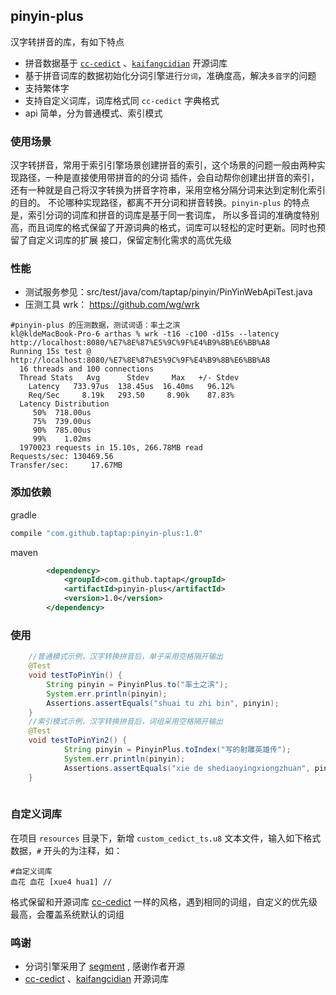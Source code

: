 ## pinyin-plus

汉字转拼音的库，有如下特点

- 拼音数据基于 [`cc-cedict`](https://cc-cedict.org/) 、[`kaifangcidian`](https://kaifangcidian.com/) 开源词库 
- 基于拼音词库的数据初始化分词引擎进行`分词`，准确度高，解决`多音字`的问题
- 支持繁体字
- 支持自定义词库，词库格式同 `cc-cedict` 字典格式
- api 简单，分为普通模式、索引模式

### 使用场景
汉字转拼音，常用于索引引擎场景创建拼音的索引，这个场景的问题一般由两种实现路径，一种是直接使用带拼音的的分词
插件，会自动帮你创建出拼音的索引，还有一种就是自己将汉字转换为拼音字符串，采用空格分隔分词来达到定制化索引的目的。
不论哪种实现路径，都离不开分词和拼音转换。`pinyin-plus` 的特点是，索引分词的词库和拼音的词库是基于同一套词库，
所以多音词的准确度特别高，而且词库的格式保留了开源词典的格式，词库可以轻松的定时更新。同时也预留了自定义词库的扩展
接口，保留定制化需求的高优先级

### 性能
- 测试服务参见：src/test/java/com/taptap/pinyin/PinYinWebApiTest.java
- 压测工具 wrk： https://github.com/wg/wrk 
```shell
#pinyin-plus 的压测数据，测试词语：率土之滨
kl@kldeMacBook-Pro-6 arthas % wrk -t16 -c100 -d15s --latency http://localhost:8080/%E7%8E%87%E5%9C%9F%E4%B9%8B%E6%BB%A8
Running 15s test @ http://localhost:8080/%E7%8E%87%E5%9C%9F%E4%B9%8B%E6%BB%A8
  16 threads and 100 connections
  Thread Stats   Avg      Stdev     Max   +/- Stdev
    Latency   733.97us  138.45us  16.40ms   96.12%
    Req/Sec     8.19k   293.50     8.90k    87.83%
  Latency Distribution
     50%  718.00us
     75%  739.00us
     90%  785.00us
     99%    1.02ms
  1970023 requests in 15.10s, 266.78MB read
Requests/sec: 130469.56
Transfer/sec:     17.67MB
```

### 添加依赖
gradle
```groovy
compile "com.github.taptap:pinyin-plus:1.0"
```
maven
```xml
        <dependency>
            <groupId>com.github.taptap</groupId>
            <artifactId>pinyin-plus</artifactId>
            <version>1.0</version>
        </dependency>
```
### 使用
```java
    //普通模式示例，汉字转换拼音后，单子采用空格隔开输出
    @Test
    void testToPinYin() {
        String pinyin = PinyinPlus.to("率土之滨");
        System.err.println(pinyin);
        Assertions.assertEquals("shuai tu zhi bin", pinyin);
    }
    //索引模式示例，汉字转换拼音后，词组采用空格隔开输出
    @Test
    void testToPinYin2() {
            String pinyin = PinyinPlus.toIndex("写的射雕英雄传");
            System.err.println(pinyin);
            Assertions.assertEquals("xie de shediaoyingxiongzhuan", pinyin);
    }
    
```

### 自定义词库
在项目 `resources` 目录下，新增 `custom_cedict_ts.u8` 文本文件，输入如下格式数据，`#` 开头的为注释，如：
```
#自定义词库
血花 血花 [xue4 hua1] //
```
格式保留和开源词库 [cc-cedict](https://cc-cedict.org/) 一样的风格，遇到相同的词组，自定义的优先级最高，会覆盖系统默认的词组
### 鸣谢
- 分词引擎采用了 [segment](https://github.com/houbb/segment) , 感谢作者开源
-  [cc-cedict](https://cc-cedict.org/) 、[kaifangcidian](https://kaifangcidian.com/) 开源词库 


